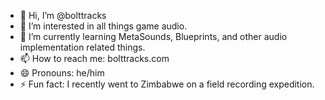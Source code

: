 - 👋 Hi, I’m @bolttracks
- 👀 I’m interested in all things game audio.
- 🌱 I’m currently learning MetaSounds, Blueprints, and other audio implementation related things.
- 📫 How to reach me: bolttracks.com
- 😄 Pronouns: he/him
- ⚡ Fun fact: I recently went to Zimbabwe on a field recording expedition.
